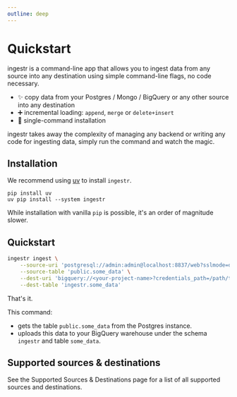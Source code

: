 ```yaml
---
outline: deep
---
```


# Quickstart
ingestr is a command-line app that allows you to ingest data from any source into any destination using simple command-line flags, no code necessary.

- ✨ copy data from your Postgres / Mongo / BigQuery or any other source into any destination
- ➕ incremental loading: `append`, `merge` or `delete+insert`
- 🐍 single-command installation

ingestr takes away the complexity of managing any backend or writing any code for ingesting data, simply run the command and watch the magic.


## Installation
We recommend using [uv](https://github.com/astral-sh/uv) to install `ingestr`.

```
pip install uv
uv pip install --system ingestr
```

While installation with vanilla `pip` is possible, it's an order of magnitude slower.


## Quickstart

```bash
ingestr ingest \
    --source-uri 'postgresql://admin:admin@localhost:8837/web?sslmode=disable' \
    --source-table 'public.some_data' \
    --dest-uri 'bigquery://<your-project-name>?credentials_path=/path/to/service/account.json' \
    --dest-table 'ingestr.some_data'
```

That's it.

This command:
- gets the table `public.some_data` from the Postgres instance.
- uploads this data to your BigQuery warehouse under the schema `ingestr` and table `some_data`.


## Supported sources & destinations

See the Supported Sources & Destinations page for a list of all supported sources and destinations.